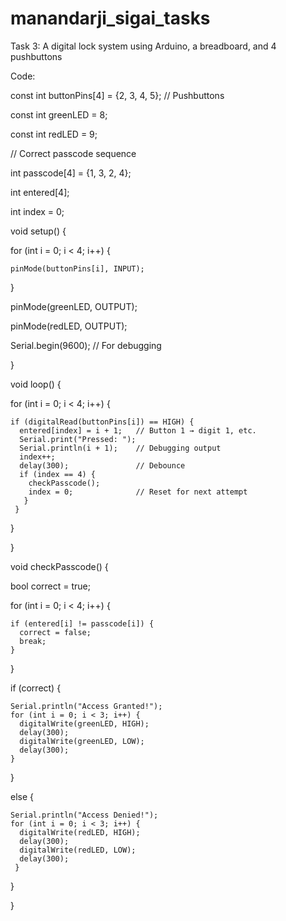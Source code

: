 # manandarji_sigai_tasks
Task 3: A digital lock system using Arduino, a  breadboard, and 4 pushbuttons

Code:

const int buttonPins[4] = {2, 3, 4, 5};  // Pushbuttons

const int greenLED = 8;

const int redLED = 9;

// Correct passcode sequence

int passcode[4] = {1, 3, 2, 4};

int entered[4];

int index = 0;


void setup() {

  for (int i = 0; i < 4; i++) {

    pinMode(buttonPins[i], INPUT);
  }

  pinMode(greenLED, OUTPUT);

  pinMode(redLED, OUTPUT);

  Serial.begin(9600); // For debugging

}



void loop() {


 
  for (int i = 0; i < 4; i++) {
 
    if (digitalRead(buttonPins[i]) == HIGH) {
      entered[index] = i + 1;   // Button 1 → digit 1, etc.
      Serial.print("Pressed: ");
      Serial.println(i + 1);    // Debugging output
      index++;
      delay(300);               // Debounce
      if (index == 4) {
        checkPasscode();
        index = 0;              // Reset for next attempt
       }
     }
  }

}



void checkPasscode() {

  bool correct = true;

  for (int i = 0; i < 4; i++) {

    if (entered[i] != passcode[i]) {
      correct = false;
      break;
    }
  }



  if (correct) {

    Serial.println("Access Granted!");
    for (int i = 0; i < 3; i++) {
      digitalWrite(greenLED, HIGH);
      delay(300);
      digitalWrite(greenLED, LOW);
      delay(300);
    }
  } 
  
  else {
 
    Serial.println("Access Denied!");
    for (int i = 0; i < 3; i++) {
      digitalWrite(redLED, HIGH);
      delay(300);
      digitalWrite(redLED, LOW);
      delay(300);
     }
   }

}
